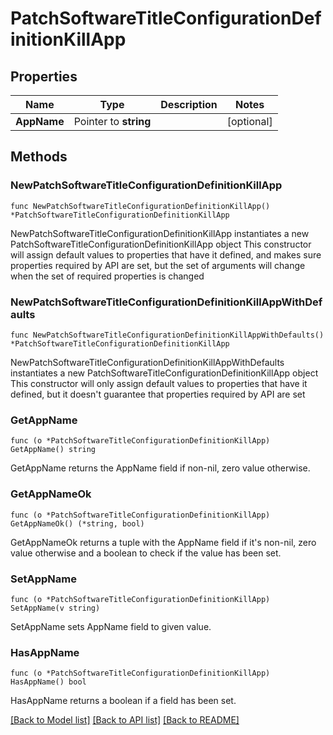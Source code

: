 # PatchSoftwareTitleConfigurationDefinitionKillApp

## Properties

Name | Type | Description | Notes
------------ | ------------- | ------------- | -------------
**AppName** | Pointer to **string** |  | [optional] 

## Methods

### NewPatchSoftwareTitleConfigurationDefinitionKillApp

`func NewPatchSoftwareTitleConfigurationDefinitionKillApp() *PatchSoftwareTitleConfigurationDefinitionKillApp`

NewPatchSoftwareTitleConfigurationDefinitionKillApp instantiates a new PatchSoftwareTitleConfigurationDefinitionKillApp object
This constructor will assign default values to properties that have it defined,
and makes sure properties required by API are set, but the set of arguments
will change when the set of required properties is changed

### NewPatchSoftwareTitleConfigurationDefinitionKillAppWithDefaults

`func NewPatchSoftwareTitleConfigurationDefinitionKillAppWithDefaults() *PatchSoftwareTitleConfigurationDefinitionKillApp`

NewPatchSoftwareTitleConfigurationDefinitionKillAppWithDefaults instantiates a new PatchSoftwareTitleConfigurationDefinitionKillApp object
This constructor will only assign default values to properties that have it defined,
but it doesn't guarantee that properties required by API are set

### GetAppName

`func (o *PatchSoftwareTitleConfigurationDefinitionKillApp) GetAppName() string`

GetAppName returns the AppName field if non-nil, zero value otherwise.

### GetAppNameOk

`func (o *PatchSoftwareTitleConfigurationDefinitionKillApp) GetAppNameOk() (*string, bool)`

GetAppNameOk returns a tuple with the AppName field if it's non-nil, zero value otherwise
and a boolean to check if the value has been set.

### SetAppName

`func (o *PatchSoftwareTitleConfigurationDefinitionKillApp) SetAppName(v string)`

SetAppName sets AppName field to given value.

### HasAppName

`func (o *PatchSoftwareTitleConfigurationDefinitionKillApp) HasAppName() bool`

HasAppName returns a boolean if a field has been set.


[[Back to Model list]](../README.md#documentation-for-models) [[Back to API list]](../README.md#documentation-for-api-endpoints) [[Back to README]](../README.md)


